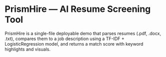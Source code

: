 # PrismHire — AI Resume Screening Tool

PrismHire is a single-file deployable demo that parses resumes (.pdf, .docx, .txt), compares them to a job description using a TF-IDF + LogisticRegression model, and returns a match score with keyword highlights and visuals.

